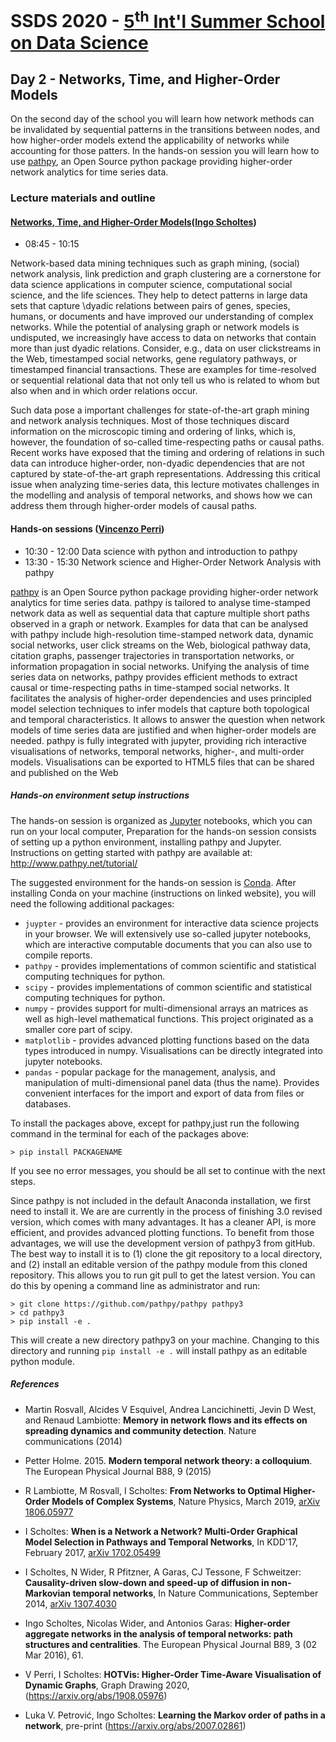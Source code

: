 # SSDS 2020  - [5<sup>th</sup> Int'l Summer School on Data Science](https://sites.google.com/view/ssdatascience2020)

## Day 2 - Networks, Time, and Higher-Order Models

On the second day of the school you will learn how network methods can be invalidated by sequential patterns in the transitions between nodes, and how higher-order models extend the applicability of networks while accounting for those patters.
In the hands-on session you will learn how to use [pathpy](http://www.pathpy.net/), an Open Source python package providing higher-order network analytics for time series data.

### Lecture materials and outline


#### [Networks, Time, and Higher-Order Models](https://1drv.ms/b/s!AuvShCfOFfa8ktxfJrM633m0eBKNlg?e=b5Hcb1)([Ingo Scholtes](https://www.ingoscholtes.net/))

- 08:45 - 10:15

Network-based data mining techniques such as graph mining, (social) network analysis, link prediction and graph clustering are a cornerstone for data science applications in computer science, computational social science, and the life sciences. They help to detect patterns in large data sets that capture \dyadic relations between pairs of genes, species, humans, or documents and have improved our understanding of complex networks. While the potential of analysing graph or network models is undisputed, we increasingly have access to data on networks that contain more than just dyadic relations. Consider, e.g., data on user clickstreams in the Web, timestamped social networks, gene regulatory pathways, or timestamped financial transactions. These are examples for time-resolved or sequential relational data that not only tell us who is related to whom but also when and in which order relations occur. 

Such data pose a important challenges for state-of-the-art graph mining and network analysis techniques. Most of those techniques discard information on the microscopic timing and ordering of links, which is, however, the foundation of so-called time-respecting paths or causal paths. Recent works have exposed that the timing and ordering of relations in such data can introduce higher-order, non-dyadic dependencies that are not captured by state-of-the-art graph representations. Addressing this critical issue when analyzing time-series data, this lecture motivates challenges in the modelling and analysis of temporal networks, and shows how we can address them through higher-order models of causal paths.

#### Hands-on sessions ([Vincenzo Perri](https://www.ifi.uzh.ch/en/dag/people/perri.html))
- 10:30 - 12:00  Data science with python and introduction to pathpy 
- 13:30 - 15:30  Network science and Higher-Order Network Analysis with pathpy 

[pathpy](http://www.pathpy.net/)  is an Open Source python package providing higher-order network analytics for time series data.
pathpy is tailored to analyse time-stamped network data as well as sequential data that capture multiple short paths observed in a graph or network. Examples for data that can be analysed with pathpy include high-resolution time-stamped network data, dynamic social networks, user click streams on the Web, biological pathway data, citation graphs, passenger trajectories in transportation networks, or information propagation in social networks.
Unifying the analysis of time series data on networks, pathpy provides efficient methods to extract causal or time-respecting paths in time-stamped social networks. It facilitates the analysis of higher-order dependencies and uses principled model selection techniques to infer models that capture both topological and temporal characteristics. It allows to answer the question when network models of time series data are justified and when higher-order models are needed.
pathpy is fully integrated with jupyter, providing rich interactive visualisations of networks, temporal networks, higher-, and multi-order models. Visualisations can be exported to HTML5 files that can be shared and published on the Web

##### Hands-on environment setup instructions

The hands-on session is organized as [Jupyter](http://jupyter.org)
notebooks, which you can run on your local computer, 
Preparation for the hands-on session consists of setting up a python
environment, installing pathpy and Jupyter.
Instructions on getting started with pathpy are available at: http://www.pathpy.net/tutorial/

The suggested environment for the hands-on session is [Conda](https://conda.io/). 
After installing Conda on your machine (instructions on linked website), you will need the following additional packages:

- `juypter` - provides an environment for interactive data science projects in your browser. We will extensively use so-called jupyter notebooks, which are interactive computable documents that you can also use to compile reports.
- `pathpy` - provides implementations of common scientific and statistical computing techniques for python.
- `scipy` - provides implementations of common scientific and statistical computing techniques for python.
- `numpy` - provides support for multi-dimensional arrays an matrices as well as high-level mathematical functions. This project originated as a smaller core part of scipy.
- `matplotlib` - provides advanced plotting functions based on the data types introduced in numpy. Visualisations can be directly integrated into jupyter notebooks.
- `pandas` - popular package for the management, analysis, and manipulation of multi-dimensional panel data (thus the name). Provides convenient interfaces for the import and export of data from files or databases.


To install the packages above, except for pathpy,just run the following command in the terminal for each of the packages above:

```
> pip install PACKAGENAME
```
If you see no error messages, you should be all set to continue with the next steps.

Since pathpy is not included in the default Anaconda installation, we first need to install it. We are are currently in the process of finishing 3.0 revised version, which comes with many advantages. It has a cleaner API, is more efficient, and provides advanced plotting functions. 
To benefit from those advantages, we will use the development version of pathpy3 from gitHub. The best way to install it is to 
(1) clone the git repository to a local directory, and 
(2) install an editable version of the pathpy module from this cloned repository. 
This allows you to run git pull to get the latest version. You can do this by opening a command line as administrator and run:

```
> git clone https://github.com/pathpy/pathpy pathpy3
> cd pathpy3
> pip install -e .
```

This will create a new directory pathpy3 on your machine. Changing to this directory and running `pip install -e .` will install pathpy as an editable python module.



##### References


- Martin Rosvall, Alcides V Esquivel, Andrea Lancichinetti, Jevin D West, and Renaud Lambiotte: **Memory in network flows and its effects on spreading dynamics and community detection**. Nature communications (2014)

- Petter Holme. 2015. **Modern temporal network theory: a colloquium**. The European Physical Journal B88, 9 (2015)

- R Lambiotte, M Rosvall, I Scholtes: **From Networks to Optimal Higher-Order Models of Complex Systems**, Nature Physics, March 2019,  [arXiv 1806.05977](https://arxiv.org/abs/1806.05977)

- I Scholtes: **When is a Network a Network? Multi-Order Graphical Model Selection in Pathways and Temporal Networks**, In KDD'17, February 2017, [arXiv 1702.05499](https://arxiv.org/abs/1702.05499)

- I Scholtes, N Wider, R Pfitzner, A Garas, CJ Tessone, F Schweitzer: **Causality-driven slow-down and speed-up of diffusion in non-Markovian temporal networks**, In Nature Communications, September 2014, [arXiv 1307.4030](http://arxiv.org/abs/1307.4030)

- Ingo Scholtes, Nicolas Wider, and Antonios Garas: **Higher-order aggregate networks in the analysis of temporal networks: path structures and centralities**. The European Physical Journal B89, 3 (02 Mar 2016), 61.  

- V Perri, I Scholtes: **HOTVis: Higher-Order Time-Aware Visualisation of Dynamic Graphs**, Graph Drawing 2020, (https://arxiv.org/abs/1908.05976)

- Luka V. Petrović, Ingo Scholtes: **Learning the Markov order of paths in a network**, pre-print (https://arxiv.org/abs/2007.02861)



